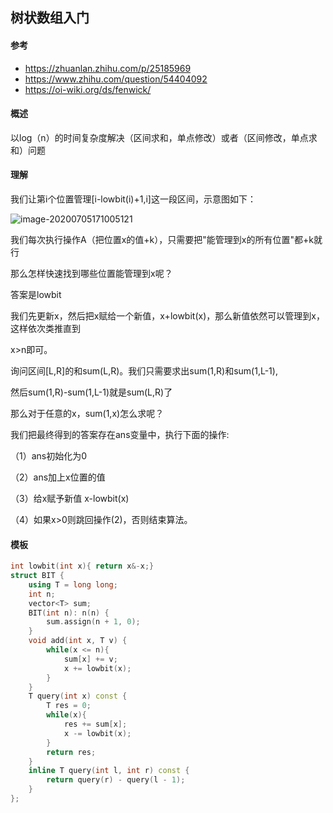 ## 树状数组入门

#### 参考

* https://zhuanlan.zhihu.com/p/25185969
* https://www.zhihu.com/question/54404092
* https://oi-wiki.org/ds/fenwick/

#### 概述

以log（n）的时间复杂度解决（区间求和，单点修改）或者（区间修改，单点求和）问题

#### 理解

我们让第i个位置管理[i-lowbit(i)+1,i]这一段区间，示意图如下：

![image-20200705171005121](C:\Users\Alien\AppData\Roaming\Typora\typora-user-images\image-20200705171005121.png)

我们每次执行操作A（把位置x的值+k），只需要把"能管理到x的所有位置"都+k就行

那么怎样快速找到哪些位置能管理到x呢？

答案是lowbit

我们先更新x，然后把x赋给一个新值，x+lowbit(x)，那么新值依然可以管理到x，这样依次类推直到

x>n即可。

询问区间[L,R]的和sum(L,R)。我们只需要求出sum(1,R)和sum(1,L-1),

然后sum(1,R)-sum(1,L-1)就是sum(L,R)了

那么对于任意的x，sum(1,x)怎么求呢？

我们把最终得到的答案存在ans变量中，执行下面的操作:

（1）ans初始化为0

（2）ans加上x位置的值

（3）给x赋予新值 x-lowbit(x)

（4）如果x>0则跳回操作(2)，否则结束算法。

#### 模板

```c++
int lowbit(int x){ return x&-x;}
struct BIT {
    using T = long long;
    int n;
    vector<T> sum;
    BIT(int n): n(n) {
        sum.assign(n + 1, 0);
    }   
    void add(int x, T v) {
        while(x <= n){
            sum[x] += v;
            x += lowbit(x);
        }
    }
    T query(int x) const {
        T res = 0;
        while(x){
            res += sum[x];
            x -= lowbit(x);
        }
        return res;
    }
    inline T query(int l, int r) const {
        return query(r) - query(l - 1);
    }
};
```

